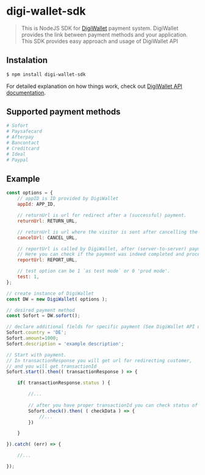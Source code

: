 # digi-wallet-sdk

> This is NodeJS SDK for [DigiWallet](https://www.digiwallet.nl) payment system. DigiWallet provides the link between payment methods and your application. This SDK provides easy approach and usage of DigiWallet API  

## Instalation

``` bash
$ npm install digi-wallet-sdk
```

For detailed explanation on how things work, check out [DigiWallet API documentation](https://www.digiwallet.nl/en/documentation).

## Supported payment methods

``` bash
# Sofort
# Paysafecard
# Afterpay
# Bancontact
# Creditcard
# Ideal
# Paypal
```

## Example
```js
const options = {
    // appID is ID provided by DigiWallet
    appId: APP_ID,

    // returnUrl is url for redirect after a (successful) payment.
    returnUrl: RETURN_URL,

    // returnUrl is url where the visitor is sent after cancelling the payment
    cancelUrl: CANCEL_URL,

    // reportUrl is called by DigiWallet, after (server-to-server) payment as POST request.
    // Here you can check if the payment was indeed completed and process. 
    reportUrl: REPORT_URL,

    // test option can be 1 `as test mode` or 0 'prod mode'.
    test: 1,
};

// create instance of DigiWallet
const DW = new DigiWallet( options );

// desired payment method
const Sofort = DW.sofort();

// declare additional fields for specific payment (See DigiWallet API doc)
Sofort.country = 'DE';
Sofort.amount=1000;
Sofort.description = 'example description';

// Start with payment. 
// In transactionResponse you will get url for redirecting customer, 
// and you will get transactionId
Sofort.start().then(( transactionResponse ) => {

    if( transactionResponse.status ) {

        //...      
        
        // after you have proper transactionId you can check status of payment
        Sofort.check().then( ( checkData ) => {
            //...
        })

    }

}).catch( (err) => {

    //...

});

```


